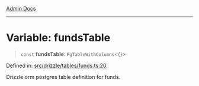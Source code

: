 [Admin Docs](/)

***

# Variable: fundsTable

> `const` **fundsTable**: `PgTableWithColumns`\<\{\}\>

Defined in: [src/drizzle/tables/funds.ts:20](https://github.com/Suyash878/talawa-api/blob/dd80c416ddd46afdb07c628dc824194bc09930cc/src/drizzle/tables/funds.ts#L20)

Drizzle orm postgres table definition for funds.
